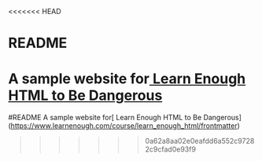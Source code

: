 <<<<<<< HEAD
# README
A sample website for[ Learn Enough HTML to Be Dangerous](https://www.learnenough.com/course/learn_enough_html/frontmatter)
=======
#README
A sample website for[ Learn Enough HTML to Be Dangerous] (https://www.learnenough.com/course/learn_enough_html/frontmatter)
>>>>>>> 0a62a8aa02e0eafdd6a552c97282c9cfad0e93f9
